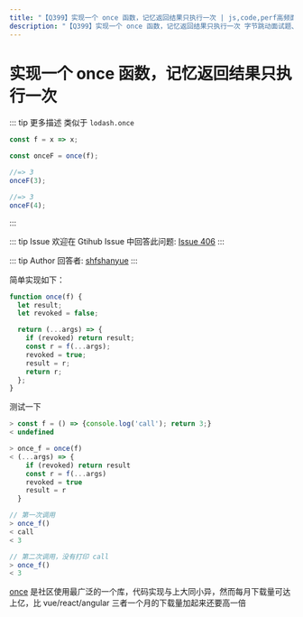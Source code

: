 ```yaml
---
title: "【Q399】实现一个 once 函数，记忆返回结果只执行一次 | js,code,perf高频面试题"
description: "【Q399】实现一个 once 函数，记忆返回结果只执行一次 字节跳动面试题、阿里腾讯面试题、美团小米面试题。"
---
```


# 实现一个 once 函数，记忆返回结果只执行一次

::: tip 更多描述
类似于 `lodash.once`

```js
const f = x => x;

const onceF = once(f);

//=> 3
onceF(3);

//=> 3
onceF(4);
```

:::

::: tip Issue
欢迎在 Gtihub Issue 中回答此问题: [Issue 406](https://github.com/shfshanyue/Daily-Question/issues/406)
:::

::: tip Author
回答者: [shfshanyue](https://github.com/shfshanyue)
:::

简单实现如下：

```js
function once(f) {
  let result;
  let revoked = false;

  return (...args) => {
    if (revoked) return result;
    const r = f(...args);
    revoked = true;
    result = r;
    return r;
  };
}
```

测试一下

```js
> const f = () => {console.log('call'); return 3;}
< undefined

> once_f = once(f)
< (...args) => {
    if (revoked) return result
    const r = f(...args)
    revoked = true
    result = r
  }

// 第一次调用
> once_f()
< call
< 3

// 第二次调用，没有打印 call
> once_f()
< 3
```

[once](https://npm.devtool.tech/once) 是社区使用最广泛的一个库，代码实现与上大同小异，然而每月下载量可达上亿，比 vue/react/angular 三者一个月的下载量加起来还要高一倍
